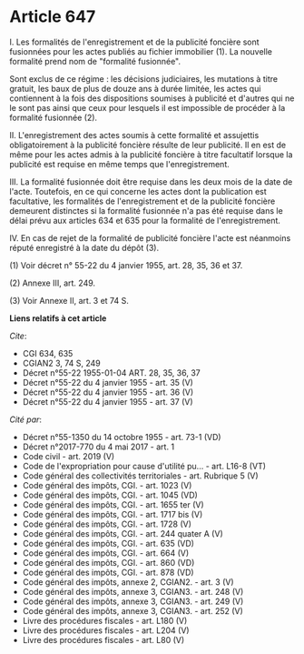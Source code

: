 # Article 647

I. Les formalités de l'enregistrement et de la publicité foncière sont fusionnées pour les actes publiés au fichier
immobilier (1). La nouvelle formalité prend nom de "formalité fusionnée".

Sont exclus de ce régime : les décisions judiciaires, les mutations à titre gratuit, les baux de plus de douze ans à durée
limitée, les actes qui contiennent à la fois des dispositions soumises à publicité et d'autres qui ne le sont pas ainsi que
ceux pour lesquels il est impossible de procéder à la formalité fusionnée (2).

II. L'enregistrement des actes soumis à cette formalité et assujettis obligatoirement à la publicité foncière résulte de leur
publicité. Il en est de même pour les actes admis à la publicité foncière à titre facultatif lorsque la publicité est requise
en même temps que l'enregistrement.

III. La formalité fusionnée doit être requise dans les deux mois de la date de l'acte. Toutefois, en ce qui concerne les
actes dont la publication est facultative, les formalités de l'enregistrement et de la publicité foncière demeurent
distinctes si la formalité fusionnée n'a pas été requise dans le délai prévu aux articles 634 et 635 pour la formalité de
l'enregistrement.

IV. En cas de rejet de la formalité de publicité foncière l'acte est néanmoins réputé enregistré à la date du dépôt (3).

(1) Voir décret n° 55-22 du 4 janvier 1955, art. 28, 35, 36 et 37.

(2) Annexe III, art. 249.

(3) Voir Annexe II, art. 3 et 74 S.

**Liens relatifs à cet article**

_Cite_:

  - CGI 634, 635
  - CGIAN2 3, 74 S, 249
  - Décret n°55-22 1955-01-04 ART. 28, 35, 36, 37
  - Décret n°55-22 du 4 janvier 1955 - art. 35 (V)
  - Décret n°55-22 du 4 janvier 1955 - art. 36 (V)
  - Décret n°55-22 du 4 janvier 1955 - art. 37 (V)

_Cité par_:

  - Décret n°55-1350 du 14 octobre 1955 - art. 73-1 (VD)
  - Décret n°2017-770 du 4 mai 2017 - art. 1
  - Code civil - art. 2019 (V)
  - Code de l'expropriation pour cause d'utilité pu... - art. L16-8 (VT)
  - Code général des collectivités territoriales - art. Rubrique 5 (V)
  - Code général des impôts, CGI. - art. 1023 (V)
  - Code général des impôts, CGI. - art. 1045 (VD)
  - Code général des impôts, CGI. - art. 1655 ter (V)
  - Code général des impôts, CGI. - art. 1717 bis (V)
  - Code général des impôts, CGI. - art. 1728 (V)
  - Code général des impôts, CGI. - art. 244 quater A (V)
  - Code général des impôts, CGI. - art. 635 (VD)
  - Code général des impôts, CGI. - art. 664 (V)
  - Code général des impôts, CGI. - art. 860 (VD)
  - Code général des impôts, CGI. - art. 878 (VD)
  - Code général des impôts, annexe 2, CGIAN2. - art. 3 (V)
  - Code général des impôts, annexe 3, CGIAN3. - art. 248 (V)
  - Code général des impôts, annexe 3, CGIAN3. - art. 249 (V)
  - Code général des impôts, annexe 3, CGIAN3. - art. 252 (V)
  - Livre des procédures fiscales - art. L180 (V)
  - Livre des procédures fiscales - art. L204 (V)
  - Livre des procédures fiscales - art. L80 (V)
